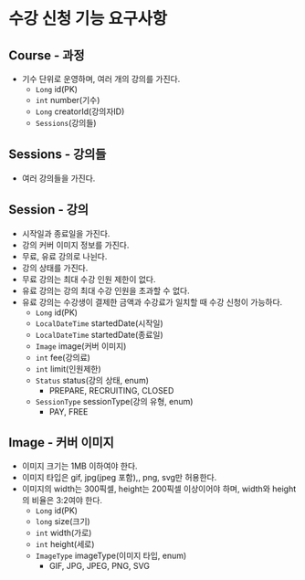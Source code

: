# 수강 신청 기능 요구사항

## Course - 과정
- 기수 단위로 운영하며, 여러 개의 강의를 가진다.
  - `Long` id(PK) 
  - `int` number(기수)
  - `Long` creatorId(강의자ID)
  - `Sessions`(강의들)
## Sessions - 강의들
- 여러 강의들을 가진다.
## Session - 강의
- 시작일과 종료일을 가진다.
- 강의 커버 이미지 정보를 가진다.
- 무료, 유료 강의로 나뉜다.
- 강의 상태를 가진다.
- 무료 강의는 최대 수강 인원 제한이 없다.
- 유료 강의는 강의 최대 수강 인원을 초과할 수 없다.
- 유료 강의는 수강생이 결제한 금액과 수강료가 일치할 때 수강 신청이 가능하다.
  - `Long` id(PK) 
  - `LocalDateTime` startedDate(시작일)
  - `LocalDateTime` startedDate(종료일)
  - `Image` image(커버 이미지)
  - `int` fee(강의료)
  - `int` limit(인원제한)
  - `Status` status(강의 상태, enum)
    - PREPARE, RECRUITING, CLOSED
  - `SessionType` sessionType(강의 유형, enum)
    - PAY, FREE
## Image - 커버 이미지
- 이미지 크기는 1MB 이하여야 한다.
- 이미지 타입은 gif, jpg(jpeg 포함),, png, svg만 허용한다.
- 이미지의 width는 300픽셀, height는 200픽셀 이상이어야 하며, width와 height의 비율은 3:2여야 한다.
  - `Long` id(PK) 
  - `long` size(크기)
  - `int` width(가로)
  - `int` height(세로)
  - `ImageType` imageType(이미지 타입, enum)
    - GIF, JPG, JPEG, PNG, SVG